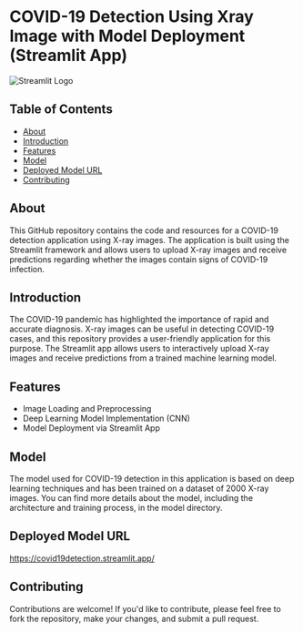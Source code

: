 # COVID-19 Detection Using Xray Image with Model Deployment (Streamlit App)
![Streamlit Logo](https://www.streamlit.io/images/brand/streamlit-logo-secondary-colormark-darktext.png)

## Table of Contents

- [About](#about)
- [Introduction](#introduction)
- [Features](#features)
- [Model](#model)
- [Deployed Model URL](#deployed-model-URL)
- [Contributing](#contributing)


## About

This GitHub repository contains the code and resources for a COVID-19 detection application using X-ray images. The application is built using the Streamlit framework and allows users to upload X-ray images and receive predictions regarding whether the images contain signs of COVID-19 infection.

## Introduction
The COVID-19 pandemic has highlighted the importance of rapid and accurate diagnosis. X-ray images can be useful in detecting COVID-19 cases, and this repository provides a user-friendly application for this purpose. The Streamlit app allows users to interactively upload X-ray images and receive predictions from a trained machine learning model.

## Features

- Image Loading and Preprocessing
- Deep Learning Model Implementation (CNN)
- Model Deployment via Streamlit App

## Model
The model used for COVID-19 detection in this application is based on deep learning techniques and has been trained on a dataset of 2000 X-ray images. You can find more details about the model, including the architecture and training process, in the model directory.

## Deployed Model URL
https://covid19detection.streamlit.app/

## Contributing
Contributions are welcome! If you'd like to contribute, please feel free to fork the repository, make your changes, and submit a pull request.



